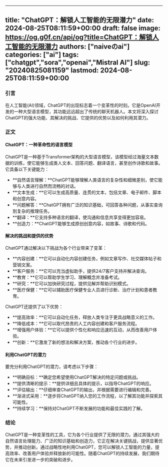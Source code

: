 
---
title: "ChatGPT：解锁人工智能的无限潜力"
date: 2024-08-25T08:11:59+00:00
draft: false
image: https://og.g0f.cn/api/og?title=ChatGPT：解锁人工智能的无限潜力
authors: ["naiveのai"]
categories: ["ai"]
tags: ["chatgpt","sora","openai","Mistral AI"]
slug: "20240825081159"
lastmod: 2024-08-25T08:11:59+00:00
---
### 引言

在人工智能(AI)领域，ChatGPT的出现标志着一个变革性的时刻。它是OpenAI开发的一种大型语言模型，其功能远远超出了传统的聊天机器人。本文将深入探讨ChatGPT的强大功能、其解决的挑战、它提供的优势以及如何利用其潜力。

### 正文

#### ChatGPT：一种革命性的语言模型

ChatGPT是一种基于Transformer架构的大型语言模型，该模型经过海量文本数据的训练，使它能够生成类人文本、回答问题、翻译语言，甚至创作诗歌和故事。它具备以下关键能力：

- **自然语言理解：**ChatGPT能够理解人类语言的复杂性和细微差别，使它能够与人类进行自然而流畅的对话。
- **文本生成：**它可以生成高质量、连贯的文本，包括文章、电子邮件、脚本和创意内容。
- **问题解答：**ChatGPT拥有广泛的知识基础，可回答各种问题，从事实查询到复杂的推理任务。
- **翻译：**它支持多种语言的翻译，使沟通和信息共享变得更加容易。
- **创造力：**ChatGPT能够生成原创创意内容，如故事、诗歌和代码。

#### 解决的挑战和提供的优势

ChatGPT通过解决以下挑战为各个行业带来了变革：

- **内容创建：**它可以自动化内容创建任务，例如文章写作、社交媒体帖子和营销文案。
- **客户服务：**它可以充当虚拟助手，提供24/7客户支持并解决查询。
- **教育：**它可以帮助学生学习、理解概念并准备考试。
- **研究：**它可以加快研究过程，提供见解并帮助识别模式。
- **医疗保健：**它可以辅助医疗保健专业人员进行诊断、治疗计划和患者教育。

ChatGPT还提供了以下优势：

- **提高效率：**它可以自动化任务，释放人类专注于更具战略意义的工作。
- **降低成本：**它可以取代昂贵的人工内容创建和客户服务流程。
- **增强用户体验：**它可以提供个性化和响应迅速的互动，从而改善用户体验。
- **创新：**它激发了新的想法和解决方案，推动各个行业的进步。

#### 利用ChatGPT的潜力

要充分利用ChatGPT的潜力，请考虑以下步骤：

- **明确目标：**确定您希望使用ChatGPT解决的特定问题或挑战。
- **提供清晰的提示：**提供详细且具体的提示，以指导ChatGPT的响应。
- **评估输出：**仔细审查ChatGPT的输出，并根据需要进行编辑和完善。
- **渐进式采用：**逐步将ChatGPT纳入您的工作流程，以了解其功能并探索其可能性。
- **持续学习：**保持对ChatGPT不断发展的功能和最佳实践的了解。

### 结论

ChatGPT是一种变革性的工具，它为各个行业提供了无限的潜力。通过其强大的自然语言处理能力、广泛的知识基础和创造力，它正在解决关键挑战，提供显著优势，并推动创新。通过战略性地利用ChatGPT，您可以解锁人工智能的力量，提高效率、改善用户体验并释放新的可能性。随着ChatGPT的持续发展，我们期待它在未来引发进一步的突破和进步。